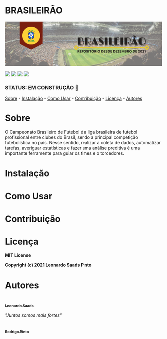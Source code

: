 # BRASILEIRÃO
![](https://github.com/leonardoSaaads/Brasileirao/blob/main/IMAG/BRASILEIR%C3%83O.png?raw=true)

![](https://img.shields.io/github/issues/leonardoSaaads/Brasileirao)
![](https://img.shields.io/github/forks/leonardoSaaads/Brasileirao)
![](https://img.shields.io/github/stars/leonardoSaaads/Brasileirao)
![](https://img.shields.io/github/license/leonardoSaaads/Brasileirao)

### STATUS: EM CONSTRUÇÃO 🚧

<p align="left">
 <a href="#sobre">Sobre</a> -
 <a href="#roadmap">Instalação</a> -
 <a href="#tecnologias">Como Usar</a> -
 <a href="#contribuicao">Contribuição</a> -
 <a href="#licenc-a">Licença</a> -
 <a href="#autor">Autores</a>
</p>

# Sobre

O Campeonato Brasileiro de Futebol é a liga brasileira de futebol profissional entre clubes do Brasil, sendo a principal competição futebolística no país. Nesse sentido, realizar a coleta de dados, automatizar tarefas, averiguar estatísticas e fazer uma análise preditiva é uma importante ferramente para guiar os times e o torcedores.

# Instalação

# Como Usar

# Contribuição

# Licença
**MIT License**

**Copyright (c) 2021 Leonardo Saads Pinto**

# Autores

<a href="https://github.com/leonardoSaaads">
<img style="border-radius: 50%;" src="https://avatars.githubusercontent.com/u/69808278?v=4" width="100px;" alt=""/>
<br/><sub><b>Leonardo Saads</b></sub></a>


*"Juntos somos mais fortes"*


<a href="https://github.com/Rsaads">
<img style="border-radius: 50%;" src="https://avatars.githubusercontent.com/u/56972354?v=4" width="100px;" alt=""/>
<br/><sub><b>Rodrigo Pinto</b></sub></a>

